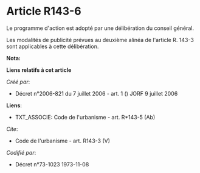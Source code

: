 # Article R143-6

Le programme d'action est adopté par une délibération du conseil général. 

Les modalités de publicité prévues au deuxième alinéa de l'article R. 143-3 sont applicables à cette délibération.

**Nota:**



**Liens relatifs à cet article**

_Créé par_:

  - Décret n°2006-821 du 7 juillet 2006 - art. 1 () JORF 9 juillet 2006

**Liens**:

  - TXT_ASSOCIE: Code de l'urbanisme - art. R*143-5 (Ab)

_Cite_:

  - Code de l'urbanisme - art. R143-3 (V)

_Codifié par_:

  - Décret n°73-1023 1973-11-08
